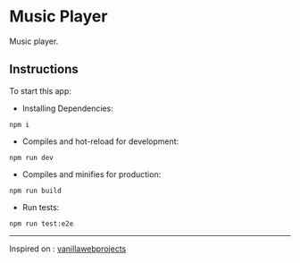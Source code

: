 # Music Player

Music player.

## Instructions

To start this app:

- Installing Dependencies:

```
npm i
```

- Compiles and hot-reload for development:

```
npm run dev
```

- Compiles and minifies for production:

```
npm run build
```

- Run tests:

```
npm run test:e2e
```

---

Inspired on : [vanillawebprojects](https://github.com/bradtraversy/vanillawebprojects/tree/master/music-player)
